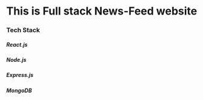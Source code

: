 <h1>This is Full stack News-Feed website</h1>

<h3> Tech Stack</h3>
  <h5>React.js</h7>
  <h5>Node.js</h7>
  <h5>Express.js</h7>
  <h5>MongoDB</h7>
